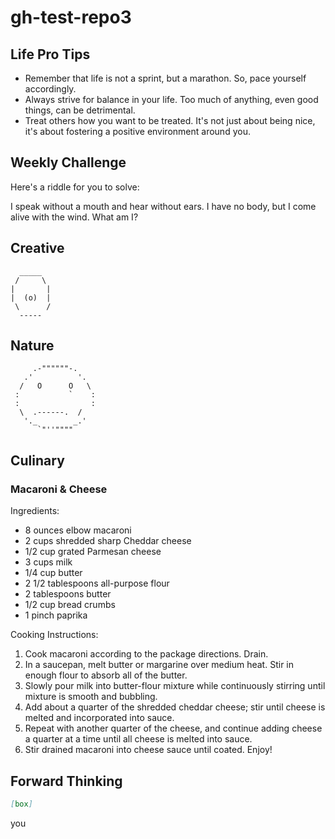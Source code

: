 # gh-test-repo3

## Life Pro Tips
- Remember that life is not a sprint, but a marathon. So, pace yourself accordingly.
- Always strive for balance in your life. Too much of anything, even good things, can be detrimental.
- Treat others how you want to be treated. It's not just about being nice, it's about fostering a positive environment around you.

## Weekly Challenge
Here's a riddle for you to solve:

I speak without a mouth and hear without ears. I have no body, but I come alive with the wind. What am I?

## Creative

```
  _____
 /     \
|       |
|  (o)  |
 \      /
  -----
```

## Nature

```
     .-""""""-.
   .'          '.
  /   O      O   \
 :           `    :
 :                :
  \  .------.  /
   '._        _.'
      `"''""""
```

## Culinary

### Macaroni & Cheese
Ingredients:
- 8 ounces elbow macaroni
- 2 cups shredded sharp Cheddar cheese
- 1/2 cup grated Parmesan cheese
- 3 cups milk
- 1/4 cup butter
- 2 1/2 tablespoons all-purpose flour
- 2 tablespoons butter
- 1/2 cup bread crumbs
- 1 pinch paprika

Cooking Instructions:
1. Cook macaroni according to the package directions. Drain.
2. In a saucepan, melt butter or margarine over medium heat. Stir in enough flour to absorb all of the butter.
3. Slowly pour milk into butter-flour mixture while continuously stirring until mixture is smooth and bubbling.
4. Add about a quarter of the shredded cheddar cheese; stir until cheese is melted and incorporated into sauce.
5. Repeat with another quarter of the cheese, and continue adding cheese a quarter at a time until all cheese is melted into sauce.
6. Stir drained macaroni into cheese sauce until coated. Enjoy!

## Forward Thinking

```markdown
[box]
```

you

